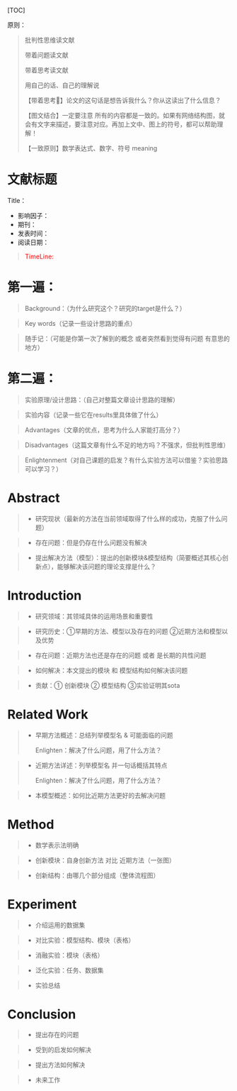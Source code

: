 [TOC]

原则：

> 批判性思维读文献
>
> 带着问题读文献
>
> 带着思考读文献
>
> 用自己的话、自己的理解说
>
> 【带着思考🤔】论文的这句话是想告诉我什么？你从这读出了什么信息？
>
> 【图文结合】一定要注意 所有的内容都是一致的。如果有网络结构图，就会有文字来描述，要注意对应。再加上文中、图上的符号，都可以帮助理解！
>
> 【一致原则】数学表达式、数字、符号 meaning

# 文献标题

Title：

- 影响因子：
- 期刊：
- 发表时间：
- 阅读日期：

> <font color='FF0000'>TimeLine:</font>
>
> 

# 第一遍：

> Background：（为什么研究这个？研究的target是什么？）



> Key words（记录一些设计思路的重点）



> 随手记：（可能是你第一次了解到的概念 或者突然看到觉得有问题 有意思的地方）





# 第二遍：

> 实验原理/设计思路：（自己对整篇文章设计思路的理解）



> 实验内容（记录一些它在results里具体做了什么）



> Advantages（文章的优点，思考为什么人家能打高分？）



> Disadvantages（这篇文章有什么不足的地方吗？不强求，但批判性思维）



> Enlightenment（对自己课题的启发？有什么实验方法可以借鉴？实验思路可以学习？）







# Abstract

> - 研究现状（最新的方法在当前领域取得了什么样的成功，克服了什么问题）
>



> - 存在问题：但是仍存在什么问题没有解决



> - 提出解决方法（模型）：提出的创新模块&模型结构（简要概述其核心创新点），能够解决该问题的理论支撑是什么？







# Introduction

> - 研究领域：其领域具体的运用场景和重要性
>



> - 研究历史：①早期的方法、模型以及存在的问题  ②近期方法和模型以及优势



> - 存在问题：近期方法也还是存在的问题 或者 是长期的共性问题



> - 如何解决：本文提出的模块 和 模型结构如何解决该问题



> - 贡献：① 创新模块 ② 模型结构 ③实验证明其sota





# Related Work

> - 早期方法概述：总结列举模型名 & 可能面临的问题
>
>   Enlighten：解决了什么问题，用了什么方法？
>



> - 近期方法详述：列举模型名 并一句话概括其特点
>
>   Enlighten：解决了什么问题，用了什么方法？



> - 本模型概述：如何比近期方法更好的去解决问题







# Method

> - 数学表示法明确
>



> - 创新模块：自身创新方法 对比 近期方法（一张图）



> - 创新结构：由哪几个部分组成（整体流程图）



# Experiment

> - 介绍运用的数据集
>



> - 对比实验：模型结构、模块（表格）



> - 消融实验：模块（表格）



> - 泛化实验：任务、数据集



> - 实验总结









# Conclusion

> - 提出存在的问题
>



> - 受到的启发如何解决



> - 提出方法如何解决



> - 未来工作